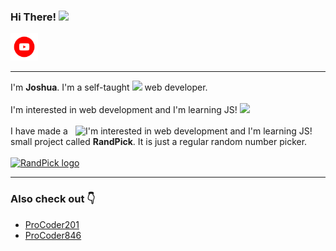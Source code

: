 ### Hi There! <img src="https://media.giphy.com/media/hvRJCLFzcasrR4ia7z/giphy.gif" width="25px">
  <a href="https://www.youtube.com/channel/UCaOfcXVQxTXlK-aqB4rUv_w">
   <img alt="YouTube" width="44" title="YouTube" src="./371907120_YOUTUBE_ICON_TRANSPARENT_1080.gif">
</a>
<hr>

I'm **Joshua**. I'm a self-taught <img src="https://github.com/rudrabarad/rudrabarad/blob/master/Assets/Developer.gif" width="30px"> web developer.
<br />
<br>
I'm interested in web development and I'm learning JS! <img src="https://github.com/rudrabarad/rudrabarad/blob/master/Assets/Designer.gif" width="30px">
<br><br>
<img class="joshj20" align="right" src="https://camo.githubusercontent.com/a4c584bce1c41271485d28f92aaf9f581b3c88b68ca723b6edfd58b4ba988c2b/68747470733a2f2f63646e2e6472696262626c652e636f6d2f75736572732f313138373833362f73637265656e73686f74732f363533393432392f70726f6772616d65722e676966" title="I'm interested in web development and I'm learning JS!" width="400" >
I have made a small project called **RandPick**. It is just a regular random number picker.
<br>
<br>
<a href="https://randpick.vercel.app/">
  <img src="https://user-images.githubusercontent.com/103579257/163567078-68d86582-a0f4-4f90-90e2-52d01086aee6.png" title="Click here to visit randpick" alt="RandPick logo" width="100" height="100">

</a>
<hr>
<h3>Also check out 👇</h3>
<ul>
  <li><a href="https://github.com/ProCoder201">ProCoder201</a></li>
    <li><a href="https://github.com/ProCoder846">ProCoder846</a></li>
</ul>
